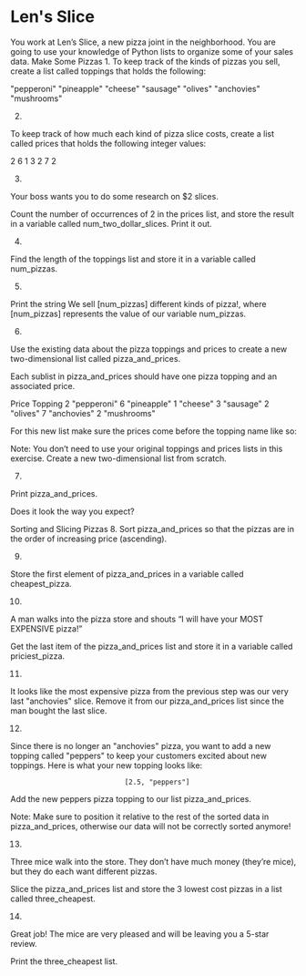 
# Len's Slice
You work at Len’s Slice, a new pizza joint in the neighborhood. You are going to use your knowledge of Python lists to organize some of your sales data.
Make Some Pizzas
1.
To keep track of the kinds of pizzas you sell, create a list called toppings that holds the following:

"pepperoni"
"pineapple"
"cheese"
"sausage"
"olives"
"anchovies"
"mushrooms"


2.
To keep track of how much each kind of pizza slice costs, create a list called prices that holds the following integer values:

2
6
1
3
2
7
2


3.
Your boss wants you to do some research on $2 slices.

Count the number of occurrences of 2 in the prices list, and store the result in a variable called num_two_dollar_slices. Print it out.

4.
Find the length of the toppings list and store it in a variable called num_pizzas.



5.
Print the string We sell [num_pizzas] different kinds of pizza!, where [num_pizzas] represents the value of our variable num_pizzas.


6.
Use the existing data about the pizza toppings and prices to create a new two-dimensional list called pizza_and_prices.

Each sublist in pizza_and_prices should have one pizza topping and an associated price.

Price	Topping
2	"pepperoni"
6	"pineapple"
1	"cheese"
3	"sausage"
2	"olives"
7	"anchovies"
2	"mushrooms"

For this new list make sure the prices come before the topping name like so:

Note: You don’t need to use your original toppings and prices lists in this exercise. Create a new two-dimensional list from scratch.


7.
Print pizza_and_prices.

Does it look the way you expect?


Sorting and Slicing Pizzas
8.
Sort pizza_and_prices so that the pizzas are in the order of increasing price (ascending).

9.
Store the first element of pizza_and_prices in a variable called cheapest_pizza.



10.
A man walks into the pizza store and shouts “I will have your MOST EXPENSIVE pizza!”

Get the last item of the pizza_and_prices list and store it in a variable called priciest_pizza.


11.
It looks like the most expensive pizza from the previous step was our very last "anchovies" slice. Remove it from our pizza_and_prices list since the man bought the last slice.



12.
Since there is no longer an "anchovies" pizza, you want to add a new topping called "peppers" to keep your customers excited about new toppings. Here is what your new topping looks like:

                                [2.5, "peppers"]
Add the new peppers pizza topping to our list pizza_and_prices.

Note: Make sure to position it relative to the rest of the sorted data in pizza_and_prices, otherwise our data will not be correctly sorted anymore!



13.
Three mice walk into the store. They don’t have much money (they’re mice), but they do each want different pizzas.

Slice the pizza_and_prices list and store the 3 lowest cost pizzas in a list called three_cheapest.


14.
Great job! The mice are very pleased and will be leaving you a 5-star review.

Print the three_cheapest list.